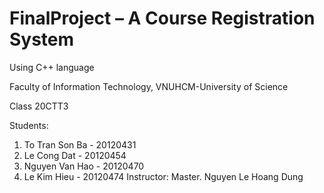 # FinalProject – A Course Registration System 
Using C++ language

Faculty of Information Technology, VNUHCM-University of Science

Class 20CTT3

Students:
 1. To Tran Son Ba - 20120431
 2. Le Cong Dat - 20120454
 3. Nguyen Van Hao - 20120470
 4. Le Kim Hieu - 20120474
Instructor: Master. Nguyen Le Hoang Dung
